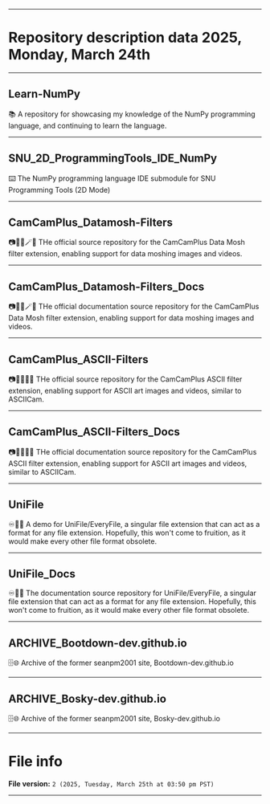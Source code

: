 
***

# Repository description data 2025, Monday, March 24th

---

## Learn-NumPy

📚️ A repository for showcasing my knowledge of the NumPy programming language, and continuing to learn the language. 

---

## SNU_2D_ProgrammingTools_IDE_NumPy

⌨️ The NumPy programming language IDE submodule for SNU Programming Tools (2D Mode)

---

## CamCamPlus_Datamosh-Filters

📷️📸️➕️🪄️💾️ THe official source repository for the CamCamPlus Data Mosh filter extension, enabling support for data moshing images and videos.

---

## CamCamPlus_Datamosh-Filters_Docs

📷️📸️➕️🪄️📖️ THe official documentation source repository for the CamCamPlus Data Mosh filter extension, enabling support for data moshing images and videos.

---

## CamCamPlus_ASCII-Filters

📷️📸️➕️🔢️💾️ THe official source repository for the CamCamPlus ASCII filter extension, enabling support for ASCII art images and videos, similar to ASCIICam.

---

## CamCamPlus_ASCII-Filters_Docs

📷️📸️➕️🔢️📖️ THe official documentation source repository for the CamCamPlus ASCII filter extension, enabling support for ASCII art images and videos, similar to ASCIICam.

---

## UniFile

♾️📄️💾️ A demo for UniFile/EveryFile, a singular file extension that can act as a format for any file extension. Hopefully, this won't come to fruition, as it would make every other file format obsolete.

---

## UniFile_Docs

♾️📄️📖️ The documentation source repository for UniFile/EveryFile, a singular file extension that can act as a format for any file extension. Hopefully, this won't come to fruition, as it would make every other file format obsolete.

---

## ARCHIVE_Bootdown-dev.github.io

🗄️🌐️ Archive of the former seanpm2001 site, Bootdown-dev.github.io

---

## ARCHIVE_Bosky-dev.github.io

🗄️🌐️ Archive of the former seanpm2001 site, Bosky-dev.github.io

***

# File info

**File version:** `2 (2025, Tuesday, March 25th at 03:50 pm PST)`

***

